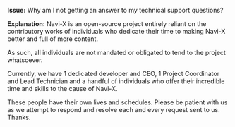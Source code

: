 **Issue:** Why am I not getting an answer to my technical support questions?

**Explanation:** Navi-X is an open-source project entirely reliant on the contributory works of individuals who dedicate their time to making Navi-X better and full of more content.

As such, all individuals are not mandated or obligated to tend to the project whatsoever.

Currently, we have 1 dedicated developer and CEO, 1 Project Coordinator and Lead Technician and a handful of individuals who offer their incredible time and skills to the cause of Navi-X.

These people have their own lives and schedules. Please be patient with us as we attempt to respond and resolve each and every request sent to us. Thanks.